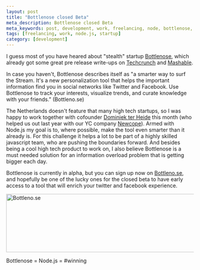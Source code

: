 ```yaml
---
layout: post
title: "Bottlenose closed Beta"
meta_description: Bottlenose closed Beta
meta_keywords: post, development, work, freelancing, node, bottlenose, twitter, node.js
tags: [freelancing, work, node.js, startup]
category: [development]
---
```


I guess most of you have heared about "stealth" startup <a
href="http://bottleno.se">Bottlenose</a>, which already got some great pre
release write-ups on <a
href="http://techcrunch.com/2011/04/05/bottlenose/">Techcrunch</a> and <a
href="http://mashable.com/2011/04/05/bottlenose/">Mashable</a>.

In case you haven't, Bottlenose describes itself as "a smarter way to surf the Stream. It's a new
personalization tool that helps the important information find you in
social networks like Twitter and Facebook. Use Bottlenose to track
your interests, visualize trends, and curate knowledge with your
friends." (Bottleno.se)

The Netherlands doesn't feature that many high tech startups, so I was
happy to work together with cofounder <a href="dominiek.com">Dominiek
ter Heide</a> this month (who helped us out last year with our YC company <a href="newcope.com">Newcope</a>).
Armed with Node.js my goal is to, where possible, make the tool even smarter than it already is.
For this challenge it helps a lot to be part of a highly skilled javascript team, who are
pushing the boundaries forward. And besides being a cool high tech product
to work on, I also believe Bottlenose is a must needed solution for an
information overload problem that is getting bigger each day.

Bottlenose is currently in alpha, but you can sign up now on <a
href="http://bottleno.se">Bottleno.se</a>, and hopefully be one
of the lucky ones for the closed beta to have early access to a tool that will enrich your
twitter and facebook experience.

<img src="https://s3-eu-west-1.amazonaws.com/eu-west-1.beatletech.com/images/bottlenose.png"
alt="Bottleno.se" height="157" width="523">

Bottlenose = Node.js = #winning
